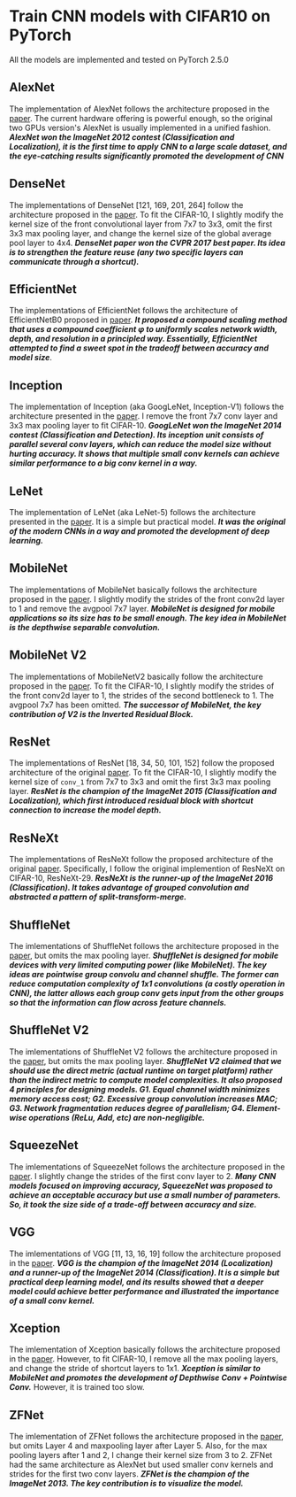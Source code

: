 # Train CNN models with CIFAR10 on PyTorch

All the models are implemented and tested on PyTorch 2.5.0

## AlexNet

The implementation of AlexNet follows the architecture proposed in the [paper](https://proceedings.neurips.cc/paper/2012/file/c399862d3b9d6b76c8436e924a68c45b-Paper.pdf). The current hardware offering is powerful enough, so the original two GPUs version's AlexNet is usually implemented in a unified fashion. **_AlexNet won the ImageNet 2012 contest (Classification and Localization), it is the first time to apply CNN to a large scale dataset, and the eye-catching results significantly promoted the development of CNN_**

## DenseNet

The implementations of DenseNet [121, 169, 201, 264] follow the architecture proposed in the [paper](https://arxiv.org/pdf/1608.06993.pdf). To fit the CIFAR-10, I slightly modify the kernel size of the front convolutional layer from 7x7 to 3x3, omit the first 3x3 max pooling layer, and change the kernel size of the global average pool layer to 4x4. **_DenseNet paper won the CVPR 2017 best paper. Its idea is to strengthen the feature reuse (any two specific layers can communicate through a shortcut)._**

## EfficientNet

The implementations of EfficientNet follows the architecture of EfficientNetB0 proposed in [paper](https://arxiv.org/pdf/1905.11946.pdf). **_It proposed a compound scaling method that uses a compound coefficient φ to uniformly scales network width, depth, and resolution in a principled way. Essentially, EfficientNet attempted to find a sweet spot in the tradeoff between accuracy and model size_**.

## Inception

The implementation of Inception (aka GoogLeNet, Inception-V1) follows the architecture presented in the [paper](https://static.googleusercontent.com/media/research.google.com/en//pubs/archive/43022.pdf). I remove the front 7x7 conv layer and 3x3 max pooling layer to fit CIFAR-10. **_GoogLeNet won the ImageNet 2014 contest (Classification and Detection). Its inception unit consists of parallel several conv layers, which can reduce the model size without hurting accuracy. It shows that multiple small conv kernels can achieve similar performance to a big conv kernel in a way._**

## LeNet

The implementation of LeNet (aka LeNet-5) follows the architecture presented in the [paper](http://yann.lecun.com/exdb/publis/pdf/lecun-98.pdf). It is a simple but practical model. **_It was the original of the modern CNNs in a way and promoted the development of deep learning._**

## MobileNet

The implementations of MobileNet basically follows the architecture proposed in the [paper](https://arxiv.org/pdf/1704.04861.pdf). I slightly modify the strides of the front conv2d layer to 1 and remove the avgpool 7x7 layer. **_MobileNet is designed for mobile applications so its size has to be small enough. The key idea in MobileNet is the depthwise separable convolution._**

## MobileNet V2

The implementations of MobileNetV2 basically follow the architecture proposed in the [paper](https://arxiv.org/pdf/1801.04381.pdf). To fit the CIFAR-10, I slightly modify the strides of the front conv2d layer to 1, the strides of the second bottleneck to 1. The avgpool 7x7 has been omitted. **_The successor of MobileNet, the key contribution of V2 is the Inverted Residual Block._**

## ResNet

The implementations of ResNet [18, 34, 50, 101, 152] follow the proposed architecture of the original [paper](https://arxiv.org/abs/1512.03385). To fit the CIFAR-10, I slightly modify the kernel size of `conv_1` from 7x7 to 3x3 and omit the first 3x3 max pooling layer. **_ResNet is the champion of the ImageNet 2015 (Classification and Localization), which first introduced residual block with shortcut connection to increase the model depth._**

## ResNeXt

The implementations of ResNeXt follow the proposed architecture of the original [paper](https://arxiv.org/pdf/1611.05431.pdf). Specifically, I follow the original implemention of ResNeXt on CIFAR-10, ResNeXt-29. **_ResNeXt is the runner-up of the ImageNet 2016 (Classification). It takes advantage of grouped convolution and abstracted a pattern of split-transform-merge._**

## ShuffleNet

The imlementations of ShuffleNet follows the architecture proposed in the [paper](https://arxiv.org/pdf/1707.01083.pdf), but omits the max pooling layer. **_ShuffleNet is designed for mobile devices with very limited computing power (like MobileNet). The key ideas are pointwise group convolu and channel shuffle. The former can reduce computation complexity of 1x1 convolutions (a costly operation in CNN), the latter allows each group conv gets input from the other groups so that the information can flow across feature channels._**

## ShuffleNet V2

The imlementations of ShuffleNet V2 follows the architecture proposed in the [paper](https://arxiv.org/pdf/1807.11164.pdf), but omits the max pooling layer. **_ShuffleNet V2 claimed that we should use the direct metric (actual runtime on target platform) rather than the indirect metric to compute model complexities. It also proposed 4 principles for designing models. G1. Equal channel width minimizes memory access cost; G2. Excessive group convolution increases MAC; G3. Network fragmentation reduces degree of parallelism; G4. Element-wise operations (ReLu, Add, etc) are non-negligible._**

## SqueezeNet

The imlementations of SqueezeNet follows the architecture proposed in the [paper](https://arxiv.org/pdf/1602.07360.pdf). I slightly change the strides of the first conv layer to 2. **_Many CNN models focused on improving accuracy, SqueezeNet was proposed to achieve an acceptable accuracy but use a small number of parameters. So, it took the size side of a trade-off between accuracy and size._**

## VGG

The imlementations of VGG [11, 13, 16, 19] follow the architecture proposed in the [paper](https://arxiv.org/pdf/1409.1556.pdf). **_VGG is the champion of the ImageNet 2014 (Localization) and a runner-up of the ImageNet 2014 (Classification). It is a simple but practical deep learning model, and its results showed that a deeper model could achieve better performance and illustrated the importance of a small conv kernel._**

## Xception

The imlementation of Xception basically follows the architecture proposed in the [paper](https://arxiv.org/pdf/1610.02357.pdf). However, to fit CIFAR-10, I remove all the max pooling layers, and change the stride of shortcut layers to 1x1. **_Xception is similar to MobileNet and promotes the development of Depthwise Conv + Pointwise Conv._** However, it is trained too slow.

## ZFNet

The imlementation of ZFNet follows the architecture proposed in the [paper](https://arxiv.org/pdf/1311.2901.pdf), but omits Layer 4 and maxpooling layer after Layer 5. Also, for the max pooling layers after 1 and 2, I change their kernel size from 3 to 2. ZFNet had the same architecture as AlexNet but used smaller conv kernels and strides for the first two conv layers. **_ZFNet is the champion of the ImageNet 2013. The key contribution is to visualize the model._**
